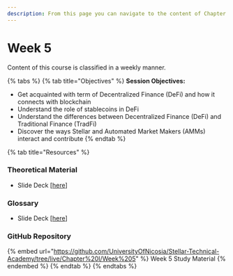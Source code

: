 ```yaml
---
description: From this page you can navigate to the content of Chapter 1
---
```


# Week 5

Content of this course is classified in a weekly manner.

{% tabs %}
{% tab title="Objectives" %}
**Session Objectives:**

* Get acquainted with term of Decentralized Finance (DeFi) and how it connects with blockchain​
* Understand the role of stablecoins in DeFi​
* Understand the differences between Decentralized Finance (DeFi) and Traditional Finance (TradFi)​
* Discover the ways Stellar and Automated Market Makers (AMMs) interact and contribute​
{% endtab %}

{% tab title="Resources" %}
### Theoretical Material

* Slide Deck \[[here](https://github.com/UniversityOfNicosia/Stellar-Technical-Academy/blob/live/Chapter%20I/Week%205/Week5\_Theory.pdf)]

### Glossary&#x20;

* Slide Deck \[[here](https://github.com/UniversityOfNicosia/Stellar-Technical-Academy/blob/live/Chapter%20I/Week%205/Week5\_Glossary.pdf.)]

### GitHub Repository

{% embed url="https://github.com/UniversityOfNicosia/Stellar-Technical-Academy/tree/live/Chapter%20I/Week%205" %}
Week 5 Study Material
{% endembed %}
{% endtab %}
{% endtabs %}


